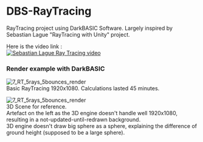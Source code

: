 # DBS-RayTracing
RayTracing project using DarkBASIC Software. Largely inspired by Sebastian Lague "RayTracing with Unity" project.

Here is the video link : <br/>
[![Sebastian Lague Ray Tracing video](https://img.youtube.com/vi/Qz0KTGYJtUk/0.jpg)](https://www.youtube.com/watch?v=Qz0KTGYJtUk)

### Render example with DarkBASIC
![7_RT_5rays_5bounces_render](images/7_RT_5rays_5bounces_render.bmp) <br/>
Basic RayTracing 1920x1080. Calculations lasted 45 minutes.

![7_RT_5rays_5bounces_render](images/7_RT_5rays_5bounces_render.bmp) <br/>
3D Scene for reference.<br/>
Artefact on the left as the 3D engine doesn't handle well 1920x1080, resulting in a not-updated-until-redrawn background.<br/>
3D engine doesn't draw big sphere as a sphere, explaining the difference of ground height (supposed to be a large sphere).
